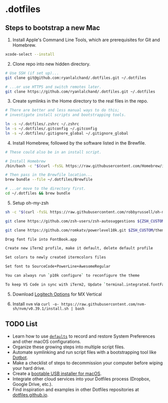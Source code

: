 # .dotfiles

## Steps to bootstrap a new Mac

1. Install Apple's Command Line Tools, which are prerequisites for Git and Homebrew.

```zsh
xcode-select --install
```

2. Clone repo into new hidden directory.

```zsh
# Use SSH (if set up)...
git clone git@github.com:ryanlalchand/.dotfiles.git ~/.dotfiles

# ...or use HTTPS and switch remotes later.
git clone https://github.com/ryanlalchand/.dotfiles.git ~/.dotfiles
```

3. Create symlinks in the Home directory to the real files in the repo.

```zsh
# There are better and less manual ways to do this;
# investigate install scripts and bootstrapping tools.

ln -s ~/.dotfiles/.zshrc ~/.zshrc
ln -s ~/.dotfiles/.gitconfig ~/.gitconfig
ln -s ~/.dotfiles/.gitignore_global ~/.gitignore_global
```

4. Install Homebrew, followed by the software listed in the Brewfile.

```zsh
# These could also be in an install script.

# Install Homebrew
/bin/bash -c "$(curl -fsSL https://raw.githubusercontent.com/Homebrew/install/HEAD/install.sh)"

# Then pass in the Brewfile location...
brew bundle --file ~/.dotfiles/Brewfile

# ...or move to the directory first.
cd ~/.dotfiles && brew bundle
```

5. Setup oh-my-zsh

```zsh
sh -c "$(curl -fsSL https://raw.githubusercontent.com/robbyrussell/oh-my-zsh/master/tools/install.sh)"

git clone https://github.com/zsh-users/zsh-autosuggestions ${ZSH_CUSTOM:-~/.oh-my-zsh/custom}/plugins/zsh-autosuggestions

git clone https://github.com/romkatv/powerlevel10k.git $ZSH_CUSTOM/themes/powerlevel10k

Drag font file into FontBook.app

Create new iTerm2 profile, make it default, delete default profile

Set colors to newly created itermcolors files

Set font to SourceCode+PowerLine+AwesomeRegular

You can always run `p10k configure` to reconfigure the theme

To keep VS Code in sync with iTerm2, Update `terminal.integrated.fontFamily` setting to 'SourceCodePro+PowerLine+AwesomeRegular'
```

5. Download [Logitech Options](https://www.logitech.com/en-us/product/options) for MX Vertical

6. Install `nvm` via `curl -o- https://raw.githubusercontent.com/nvm-sh/nvm/v0.39.1/install.sh | bash`

## TODO List

- Learn how to use [`defaults`](https://macos-defaults.com/#%F0%9F%99%8B-what-s-a-defaults-command) to record and restore System Preferences and other macOS configurations.
- Organize these growing steps into multiple script files.
- Automate symlinking and run script files with a bootstrapping tool like [Dotbot](https://github.com/anishathalye/dotbot).
- Make a checklist of steps to decommission your computer before wiping your hard drive.
- Create a [bootable USB installer for macOS](https://support.apple.com/en-us/HT201372).
- Integrate other cloud services into your Dotfiles process (Dropbox, Google Drive, etc.).
- Find inspiration and examples in other Dotfiles repositories at [dotfiles.github.io](https://dotfiles.github.io/).
